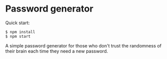 # Password generator

Quick start:

```
$ npm install
$ npm start
```

A simple password generator for those who don't trust the randomness of their brain each time they need a new password.
